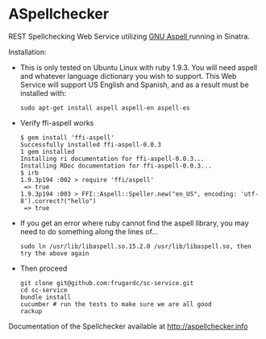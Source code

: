 ASpellchecker
=========

REST Spellchecking Web Service utilizing [GNU Aspell ](http://aspell.net/ "ASpell") running in Sinatra.

Installation:
  - This is only tested on Ubuntu Linux with ruby 1.9.3.  You will need aspell and whatever language dictionary you wish to support.  This Web Service will support US English and Spanish, and as a result must be installed with:

        sudo apt-get install aspell aspell-en aspell-es

  - Verify ffi-aspell works

        $ gem install 'ffi-aspell' 
        Successfully installed ffi-aspell-0.0.3
        1 gem installed
        Installing ri documentation for ffi-aspell-0.0.3...
        Installing RDoc documentation for ffi-aspell-0.0.3...
        $ irb
        1.9.3p194 :002 > require 'ffi/aspell'
         => true 
        1.9.3p194 :003 > FFI::Aspell::Speller.new("en_US", encoding: 'utf-8').correct?("hello")
         => true

  - If you get an error where ruby cannot find the aspell library, you may need to do something along the lines of...
 
        sudo ln /usr/lib/libaspell.so.15.2.0 /usr/lib/libaspell.so, then try the above again

  - Then proceed        

        git clone git@github.com:frugardc/sc-service.git
        cd sc-service
        bundle install
        cucumber # run the tests to make sure we are all good
        rackup
  
  Documentation of the Spellchecker available at http://aspellchecker.info
  


